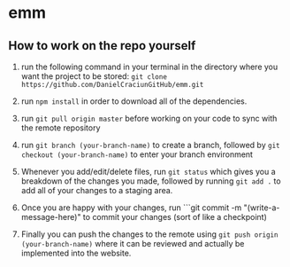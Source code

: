 # emm

## How to work on the repo yourself
1. run the following command in your terminal in the directory where you want the project to be stored:
```git clone https://github.com/DanielCraciunGitHub/emm.git```

2. run ```npm install``` in order to download all of the dependencies.

3. run ```git pull origin master``` before working on your code to sync with the remote repository

4. run ```git branch (your-branch-name)``` to create a branch, followed by ```git checkout (your-branch-name)``` to enter your
branch environment

5. Whenever you add/edit/delete files, run ```git status``` which gives you a breakdown of the changes you made, followed by
running ```git add .``` to add all of your changes to a staging area.

6. Once you are happy with your changes, run ```git commit -m "(write-a-message-here)" to commit your changes (sort of
like a checkpoint)

7. Finally you can push the changes to the remote using ```git push origin (your-branch-name)``` where it can be reviewed
and actually be implemented into the website.
